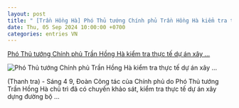 ```yaml
---
layout: post
title: " [Trần Hồng Hà] Phó Thủ tướng Chính phủ Trần Hồng Hà kiểm tra thực tế dự án xây ..."
date: Thu, 05 Sep 2024 10:00:00 +0700
categories: entries VN
---
```

[Phó Thủ tướng Chính phủ Trần Hồng Hà kiểm tra thực tế dự án xây ...](https://thanhtra.com.vn/kinh-te/dau-tu/pho-thu-tuong-chinh-phu-tran-hong-ha-kiem-tra-thuc-te-du-an-xay-dung-duong-bo-cao-toc-230549.html)

![Phó Thủ tướng Chính phủ Trần Hồng Hà kiểm tra thực tế dự án xây ...](https://thanhtra.com.vn/data/images/0/2024/09/04/linhvm/z5795798409062-a1ff84215a39d72a76c3a01fde81238f.jpg?w=800)

(Thanh tra) - Sáng 4 9, Đoàn Công tác của Chính phủ do Phó Thủ tướng Trần Hồng Hà chủ trì đã có chuyến khảo sát, kiểm tra thực tế dự án xây dựng đường bộ ...

